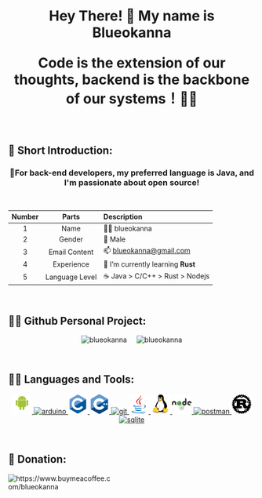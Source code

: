 <h1 align="center">Hey There! 👋 My name is Blueokanna</h1>

<p align="center" style="font-size: 2em;">
  <strong>Code is the extension of our thoughts, backend is the backbone of our systems！💪💪</strong> 
</p>
<br>

<h2>📢 Short Introduction:</h2>
<h3 align="center">🌟For back-end developers, my preferred language is Java, and I'm passionate about open source!</h3>
<br>

<div align ="center">
  
| Number | Parts | Description |
| :-------------: | :-------------: | :----- |
| 1 | Name | 👨‍🦱 blueokanna |
| 2 | Gender  | 👦 Male |
| 3 | Email Content | 📫 blueokanna@gmail.com |
| 4 | Experience | 🌱 I’m currently learning **Rust** |
| 5 | Language Level | ☕ Java > C/C++ > Rust > Nodejs |

</div>


<p><br></p>
<h2>🏳️‍🌈 Github Personal Project:</h2>
<p></p>

<div align="center">
    <img class="slider-img" src="https://github-readme-stats.vercel.app/api/top-langs?username=blueokanna&show_icons=true&theme=dark&locale=en&layout=compact" alt="blueokanna" width="32%" height="32%"> &nbsp;&nbsp;&nbsp;
    <img class="slider-img" src="https://github-readme-stats.vercel.app/api?username=blueokanna&show_icons=true&theme=onedark&bg_color=151515&locale=en" alt="blueokanna" width="42.3%" height="42.1%">
 
</div>

<p><br></p>

<p align="left">
</p>

<h2 align="left">🙍‍♂️ Languages and Tools:</h2>
<p align="center"> <a href="https://developer.android.com" target="_blank" rel="noreferrer"> <img src="https://raw.githubusercontent.com/devicons/devicon/master/icons/android/android-original-wordmark.svg" alt="android" width="40" height="40"/> </a> <a href="https://www.arduino.cc/" target="_blank" rel="noreferrer"> <img src="https://cdn.worldvectorlogo.com/logos/arduino-1.svg" alt="arduino" width="40" height="40"/> </a> <a href="https://www.cprogramming.com/" target="_blank" rel="noreferrer"> <img src="https://raw.githubusercontent.com/devicons/devicon/master/icons/c/c-original.svg" alt="c" width="40" height="40"/> </a> <a href="https://www.w3schools.com/cpp/" target="_blank" rel="noreferrer"> <img src="https://raw.githubusercontent.com/devicons/devicon/master/icons/cplusplus/cplusplus-original.svg" alt="cplusplus" width="40" height="40"/> </a> <a href="https://git-scm.com/" target="_blank" rel="noreferrer"> <img src="https://www.vectorlogo.zone/logos/git-scm/git-scm-icon.svg" alt="git" width="40" height="40"/> </a> <a href="https://www.java.com" target="_blank" rel="noreferrer"> <img src="https://raw.githubusercontent.com/devicons/devicon/master/icons/java/java-original.svg" alt="java" width="40" height="40"/> </a> <a href="https://www.linux.org/" target="_blank" rel="noreferrer"> <img src="https://raw.githubusercontent.com/devicons/devicon/master/icons/linux/linux-original.svg" alt="linux" width="40" height="40"/> </a> <a href="https://nodejs.org" target="_blank" rel="noreferrer"> <img src="https://raw.githubusercontent.com/devicons/devicon/master/icons/nodejs/nodejs-original-wordmark.svg" alt="nodejs" width="40" height="40"/> </a> <a href="https://postman.com" target="_blank" rel="noreferrer"> <img src="https://www.vectorlogo.zone/logos/getpostman/getpostman-icon.svg" alt="postman" width="40" height="40"/> </a> <a href="https://www.rust-lang.org" target="_blank" rel="noreferrer"> <img src="https://raw.githubusercontent.com/devicons/devicon/master/icons/rust/rust-plain.svg" alt="rust" width="40" height="40"/> </a> <a href="https://www.sqlite.org/" target="_blank" rel="noreferrer"> <img src="https://www.vectorlogo.zone/logos/sqlite/sqlite-icon.svg" alt="sqlite" width="40" height="40"/> </a> </p>
<p><br></p>

<h2 align="left">💸 Donation:</h2>
<p><a href="https://www.buymeacoffee.com/blueokanna"> <img align="left" src="https://cdn.buymeacoffee.com/buttons/v2/default-yellow.png" height="50" width="210" alt="https://www.buymeacoffee.com/blueokanna" /></a></p><br><br>

